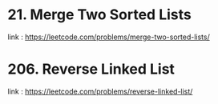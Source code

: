 # 21. Merge Two Sorted Lists

link : https://leetcode.com/problems/merge-two-sorted-lists/

# 206. Reverse Linked List

link : https://leetcode.com/problems/reverse-linked-list/